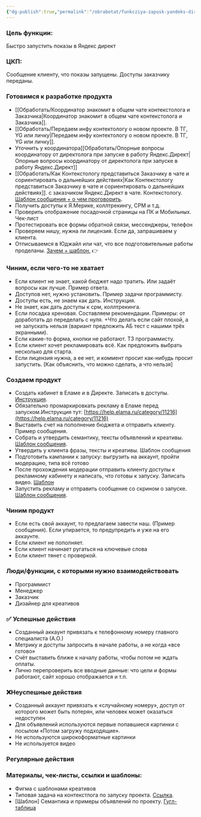 ```yaml
---
{"dg-publish":true,"permalink":"/obrabotat/funkcziya-zapusk-yandeks-direkt/"}
---
```


### Цель функции: 
Быстро запустить показы в Яндекс директ

### ЦКП:
Сообщение клиенту, что показы запущены. Доступы заказчику переданы.

### Готовимся к разработке продукта
- [[Обработать/Координатор знакомит в общем чате контекстолога и Заказчика\|Координатор знакомит в общем чате контекстолога и Заказчика]]. 
- [[Обработать/Передаем инфу контектологу о новом проекте. В ТГ, YG или личку\|Передаем инфу контектологу о новом проекте. В ТГ, YG или личку]]. 
- Уточнить у координатора[[Обработать/Опорные вопросы координатору от директолога при запуске в работу Яндекс.Директ\|Опорные вопросы координатору от директолога при запуске в работу Яндекс.Директ]]
- [[Обработать/Как Контекстологу представиться Заказчику в чате и сориентировать о дальнейших действиях\|Как Контекстологу представиться Заказчику в чате и сориентировать о дальнейших действиях]]. с заказчиком Яндекс.Директ в чате. Контекстологу. [Шаблон сообщения + о чем проговорить](https://wiki.ostroukh.ru/link/79#bkmrk-page-title).
- Получить доступы к Я.Мерике, коллтрекингу, СРМ и т.д.
- Проверить отображение посадочной страницы на ПК и Мобильных. Чек-лист
- Протестировать все формы обратной связи, мессенджеры, телефон
- Проверяем нишу, нужна ли лицензия. Если да, запрашиваем у клиента.
- Отписываемся в Юджайл или чат, что все подготовительные работы проделаны. [Зачем + шаблон.](https://wiki.ostroukh.ru/link/80#bkmrk-page-title) 👉

### Чиним, если чего-то не хватает
- Если клиент не знает, какой бюджет надо тратить. Или задаёт вопросы как лучше. Пример ответа.
- Доступов нет, нужно установить. Пример задачи программисту.
- Доступы есть, не знаем как дать. Инструкция.
- Не знает, как дать доступы к срм, коллтрекинга.
- Если посадка хреновая. Составляем рекомендации. Примеры: от доработать до переделать с нуля. +Что делать если сайт плохой, а не запускать нельзя (вариант предложить АБ тест с нашими трёх экранными).
- Если какие-то форма, кнопки не работают. ТЗ программисту.
- Если клиент хочет рекламировать всё. Как предложить выбрать несколько для старта.
- Если лицензия нужна, а ее нет, и коммент просит как-нибудь просит запустить. [Как объяснить, что можно сделать, а что нельзя]

### Создаем продукт
- Создать кабинет в Еламе и в Директе. Записать в доступы. [Инструкция](https://wiki.ostroukh.ru/link/81#bkmrk-page-title).
- Обязательно промаркировкать рекламу в Еламе перед запуском.Инструкция тут: [https://help.elama.ru/category/11216](https://help.elama.ru/category/11216) 
- Выставить счет на пополнение бюджета и отправить клиенту. Пример сообщения. 
- Собрать и утвердить семантику, тексты объявлений и креативы. [Шаблон сообщения](https://wiki.ostroukh.ru/link/76#bkmrk-page-title).
- Утвердить у клиента фразы, тексты и креативы. Шаблон сообщения
- Подготовить кампании к запуску: выгрузить на аккаунт, пройти модерацию, типа всё готово
- После прохождения модерации отправить клиенту доступы к рекламному кабинету и написать, что готовы к запуску. Записать видео. [Шаблон](https://wiki.ostroukh.ru/link/75#bkmrk-page-title)
- Запустить рекламу и отправить сообщение со скрином о запуске. [Шаблон сообщения](https://wiki.ostroukh.ru/link/82#bkmrk-page-title).

### Чиним продукт
- Если есть свой аккаунт, то предлагаем завести наш. (Пример сообщения). Если упирается, то предупредить и уже на его аккаунте.
- Если клиент не пополняет.
- Если клиент начинает ругаться на ключевые слова
- Если клиент тянет с проверкой. 

### Люди/функции, с которыми нужно взаимодействовать
- Программист
- Менеджер
- Заказчик
- Дизайнер для креативов

### ✅ Успешные действия
- Созданный аккаунт привязать к телефонному номеру главного специалиста (А.О.)
- Метрику и доступы запросить в начале работы, а не когда «все готово»
- Счёт выставить ближе к началу работы, чтобы потом не ждать оплаты.
- Лично перепроверить все вводные данные: что цели и формы работают, сайт хорошо отображается и т.п.

### ❌Неуспешные действия
- Созданный аккаунт привязать к «случайному номеру», доступ от которого может быть потерян, или человек может оказаться недоступен
-  Для объявлений используются первые попавшиеся картинки с посылом «Потом загружу подходящие».
-  Не используются широкоформатные картинки
-  Не используется видео
### Регулярные действия

### Материалы, чек-листы, ссылки и шаблоны:
- Фигма с шаблонами креативов
- Типовая задача на контекстлога по запуску проекта. [Ссылка](https://wiki.ostroukh.ru/link/40#bkmrk-page-title).
- [Шаблон] Семантика и примеры объявлений по проекту. [Гугл-таблица](https://docs.google.com/spreadsheets/d/1-h_14sKhMOz4qxJNgyWxlTbLIfUSolJdDF-rNQq3Lc8/edit#gid=324158413)